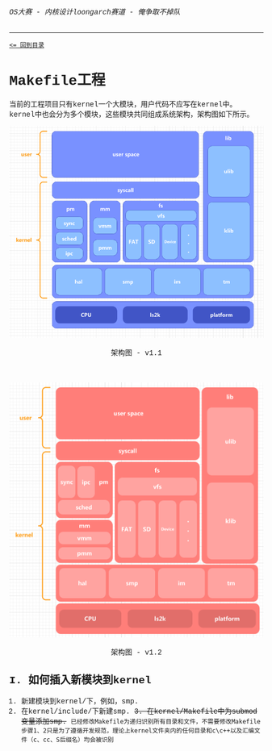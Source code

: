 <font face="Liberation Mono">


###### OS大赛 - 内核设计loongarch赛道 - 俺争取不掉队 

-------------------------------------------------------------

[`<= 回到目录`](../README.md)

# Makefile工程

当前的工程项目只有kernel一个大模块，用户代码不应写在kernel中。
kernel中也会分为多个模块，这些模块共同组成系统架构，架构图如下所示。

![架构图 - v1.1](./img/architecture-v1.1.png)
<center>架构图 - v1.1</center>
</br></br>

![架构图 - v1.1](./img/architecture-v1.2.png)
<center>架构图 - v1.2</center>

## I. 如何插入新模块到kernel

1. 新建模块到kernel/下，例如，smp. 
2. 在kernel/include/下新建smp. 
~~3. 在kernel/Makefile中为submod变量添加smp.~~
`已经修改Makefile为递归识别所有目录和文件，不需要修改Makefile`
`步骤1、2只是为了遵循开发规范，理论上kernel文件夹内的任何目录和c\c++以及汇编文件（c、cc、S后缀名）均会被识别`
